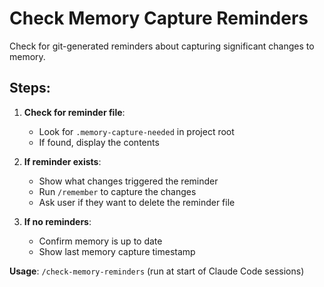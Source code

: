 # Check Memory Capture Reminders

Check for git-generated reminders about capturing significant changes to memory.

## Steps:

1. **Check for reminder file**:
   - Look for `.memory-capture-needed` in project root
   - If found, display the contents

2. **If reminder exists**:
   - Show what changes triggered the reminder
   - Run `/remember` to capture the changes
   - Ask user if they want to delete the reminder file

3. **If no reminders**:
   - Confirm memory is up to date
   - Show last memory capture timestamp

**Usage**: `/check-memory-reminders` (run at start of Claude Code sessions)
